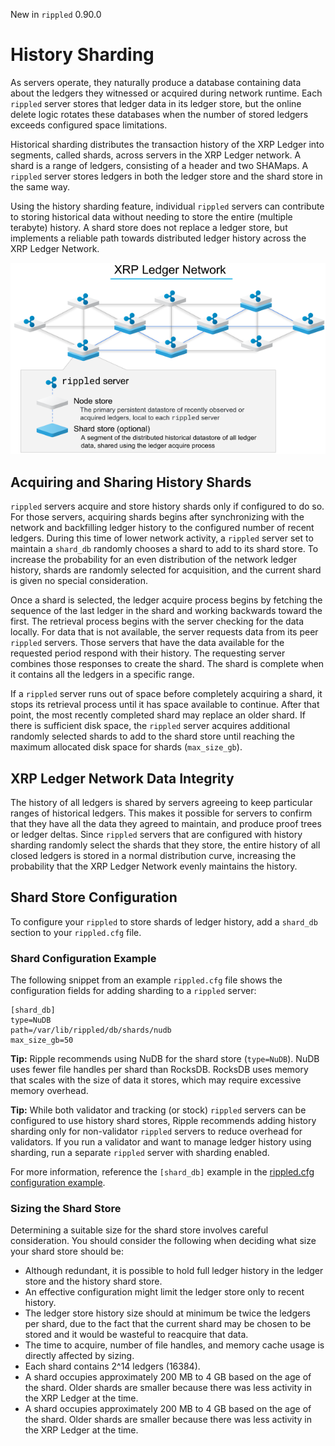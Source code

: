 New in `rippled` 0.90.0

# History Sharding

As servers operate, they naturally produce a database containing data about the ledgers they witnessed or acquired during network runtime. Each `rippled` server stores that ledger data in its ledger store, but the online delete logic rotates these databases when the number of stored ledgers exceeds configured space limitations.

Historical sharding distributes the transaction history of the XRP Ledger into segments, called shards, across servers in the XRP Ledger network. A shard is a range of ledgers, consisting of a header and two SHAMaps. A `rippled` server stores ledgers in both the ledger store and the shard store in the same way.

Using the history sharding feature, individual `rippled` servers can contribute to storing historical data without needing to store the entire (multiple terabyte) history. A shard store does not replace a ledger store, but implements a reliable path towards distributed ledger history across the XRP Ledger Network.

[![XRP Ledger Network: Nodes and Shard Store Diagram](img/xrp-ledger-network-node-and-shard-stores.png)](img/xrp-ledger-network-node-and-shard-stores.png)

## Acquiring and Sharing History Shards

`rippled` servers acquire and store history shards only if configured to do so. For those servers, acquiring shards begins after synchronizing with the network and backfilling ledger history to the configured number of recent ledgers. During this time of lower network activity, a `rippled` server set to maintain a `shard_db` randomly chooses a shard to add to its shard store. To increase the probability for an even distribution of the network ledger history, shards are randomly selected for acquisition, and the current shard is given no special consideration.

Once a shard is selected, the ledger acquire process begins by fetching the sequence of the last ledger in the shard and working backwards toward the first. The retrieval process begins with the server checking for the data locally. For data that is not available, the server requests data from its peer `rippled` servers. Those servers that have the data available for the requested period respond with their history. The requesting server combines those responses to create the shard. The shard is complete when it contains all the ledgers in a specific range.

If a `rippled` server runs out of space before completely acquiring a shard, it stops its retrieval process until it has space available to continue. After that point, the most recently completed shard may replace an older shard. If there is sufficient disk space, the `rippled` server acquires additional randomly selected shards to add to the shard store until reaching the maximum allocated disk space for shards (`max_size_gb`).

## XRP Ledger Network Data Integrity

The history of all ledgers is shared by servers agreeing to keep particular ranges of historical ledgers. This makes it possible for servers to confirm that they have all the data they agreed to maintain, and produce proof trees or ledger deltas. Since `rippled` servers that are configured with history sharding randomly select the shards that they store, the entire history of all closed ledgers is stored in a normal distribution curve, increasing the probability that the XRP Ledger Network evenly maintains the history.

## Shard Store Configuration

To configure your `rippled` to store shards of ledger history, add a `shard_db` section to your `rippled.cfg` file.

### Shard Configuration Example
The following snippet from an example `rippled.cfg` file shows the configuration fields for adding sharding to a `rippled` server:

```
[shard_db]
type=NuDB
path=/var/lib/rippled/db/shards/nudb
max_size_gb=50
```

**Tip:** Ripple recommends using NuDB for the shard store (`type=NuDB`). NuDB uses fewer file handles per shard than RocksDB. RocksDB uses memory that scales with the size of data it stores, which may require excessive memory overhead.

**Tip:** While both validator and tracking (or stock) `rippled` servers can be configured to use history shard stores, Ripple recommends adding history sharding only for non-validator `rippled` servers to reduce overhead for validators. If you run a validator and want to manage ledger history using sharding, run a separate `rippled` server with sharding enabled.

For more information, reference the `[shard_db]` example in the [rippled.cfg configuration example](https://github.com/ripple/rippled/blob/master/doc/rippled-example.cfg).

### Sizing the Shard Store
Determining a suitable size for the shard store involves careful consideration. You should consider the following when deciding what size your shard store should be:

- Although redundant, it is possible to hold full ledger history in the ledger store and the history shard store.
- An effective configuration might limit the ledger store only to recent history.
- The ledger store history size should at minimum be twice the ledgers per shard, due to the fact that the current shard may be chosen to be stored and it would be wasteful to reacquire that data.
- The time to acquire, number of file handles, and memory cache usage is directly affected by sizing.
- Each shard contains 2^14 ledgers (16384).
-  A shard occupies approximately 200 MB to 4 GB based on the age of the shard. Older shards are smaller because there was less activity in the XRP Ledger at the time.
- A shard occupies approximately 200 MB to 4 GB based on the age of the shard. Older shards are smaller because there was less activity in the XRP Ledger at the time.

